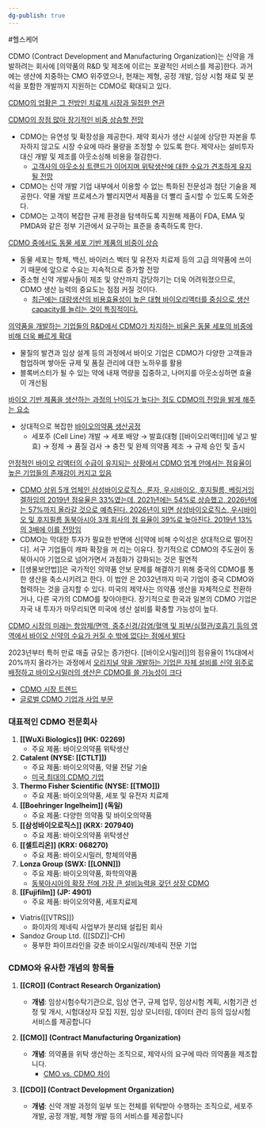 ```yaml
---
dg-publish: true
---
```

#헬스케어 

CDMO (Contract Development and Manufacturing Organization)는 신약을 개발하려는 회사에 [의약품의 R&D 및 제조에 이르는 포괄적인 서비스를 제공]한다. 과거에는 생산에 치중하는 CMO 위주였으나, 현재는 제형, 공정 개발, 임상 시험 재료 및 분석을 포함한 개발까지 지원하는 CDMO로 확대되고 있다.  

[CDMO의 업황은 그 전방인 치료제 시장과 밀접한 연관](9.12_공장의%20진화,%20CDMO의%20가치상승.pdf#page=10&selection=50,0,66,2&color=yellow)

[CDMO의 장점 많아 장기적인 비중 상승할 전망](8.28_바이오시밀러와%20cdmo.pdf#page=19&selection=14,0,28,2&color=yellow)
- CDMO는 유연성 및 확장성을 제공한다. 제약 회사가 생산 시설에 상당한 자본을 투자하지 않고도 시장 수요에 따라 물량을 조정할 수 있도록 한다. 제약사는 설비투자 대신 개발 및 제조를 아웃소싱해 비용을 절감한다.  
	- [고객사의 아웃소싱 트랜드가 이어지며 위탁생산에 대한 수요가 견조하게 유지될 전망](9.12_공장의%20진화,%20CDMO의%20가치상승.pdf#page=11&selection=22,0,41,2&color=yellow)
- CDMO는 신약 개발 기업 내부에서 이용할 수 없는 특화된 전문성과 첨단 기술을 제공한다. 약물 개발 프로세스가 빨리지면서 제품을 더 빨리 출시할 수 있도록 도와준다. 
- CDMO는 고객이 복잡한 규제 환경을 탐색하도록 지원해 제품이 FDA, EMA 및 PMDA와 같은 정부 기관에서 요구하는 표준을 충족하도록 한다.

[CDMO 중에서도 동물 세포 기반 제품의 비중이 상승](8.28_바이오시밀러와%20cdmo.pdf#page=20&selection=56,0,70,2&color=yellow)
- 동물 세포는 항체, 백신, 바이러스 벡터 및 유전자 치료제 등의 고급 의약품에 쓰이기 때문에 앞으로 수요는 지속적으로 증가할 전망
- 중소형 신약 개발사들이 제조 및 양산까지 감당하기는 더욱 어려워졌으므로, CDMO 생산 능력의 중요도는 점점 커질 것이다.
	- [최근에는 대량생산의 비용효율성이 높은 대형 바이오리액터를 중심으로 생산 capacity를 늘리는 것이 특징적이다.](9.12_공장의%20진화,%20CDMO의%20가치상승.pdf#page=14&selection=49,0,76,1&color=yellow)


[의약품을 개발하는 기업들의 R&D에서 CDMO가 차지하는 비율은 동물 세포의 비중에 비해 더욱 빠르게 확대](8.28_바이오시밀러와%20cdmo.pdf#page=20&selection=208,0,239,2&color=yellow)
- 물질의 발견과 임상 설계 등의 과정에서 바이오 기업은 CDMO가 다양한 고객들과 협업하며 쌓아둔 규제 및 품질 관리에 대한 노하우를 활용
- 블록버스터가 될 수 있는 약에 내재 역량을 집중하고, 나머지를 아웃소싱하면 효율이 개선됨

[바이오 기반 제품을 생산하는 과정의 난이도가 높다는 점도 CDMO의 전망을 밝게 해주는 요소](8.28_바이오시밀러와%20cdmo.pdf#page=21&selection=37,0,64,2&color=yellow)

- 상대적으로 복잡한 [바이오의약품 생산공정](8.28_바이오시밀러와%20cdmo.pdf#page=22&selection=17,1,20,4&color=yellow)
	- 세포주 (Cell Line) 개발 → 세포 배양  → 발효(대형 [[바이오리액터]]에 넣고 발효) → 정제 → 품질 검사 → 충전 및 완제 의약품 제조 → 규제 승인 및 출시 

[안정적인 바이오 리액터의 수급이 유지되는 상황에서 CDMO 업계 안에서는 점유율이 높은 기업들의 존재감이 커지고 있음](8.28_바이오시밀러와%20cdmo.pdf#page=26&selection=37,0,65,2&color=yellow)

- [CDMO 상위 5개 업체인 삼성바이오로직스, 론자, 우시바이오, 후지필름, 베링거잉겔하임의 2019년 점유율은 33%였는데, 2021년에는 54%로 상승했고, 2026년에는 57%까지 올라갈 것으로 예측된다. 2026년이 되면 삼성바이오로직스, 우시바이오 및 후지필름 동북아시아 3개 회사의 점 유율이 39%로 높아진다. 2019년 13%의 3배에 이를 전망임](8.28_바이오시밀러와%20cdmo.pdf#page=26&selection=98,0,197,0&color=yellow)
- CDMO는 막대한 투자가 필요한 반면에 신[약에 비해 수익성은 상대적으로 떨어진다]. 서구 기업들이 캐파 확장을 꺼 리는 이유다. 장기적으로 CDMO의 주도권이 동북아시아 기업으로 넘어가면서 과점화가 강화되는 것은 필연적
- [[생물보안법]]은 국가적인 의약품 안보 문제를 해결하기 위해 중국의 CDMO를 통한 생산을 축소시키려고 한다. 이 법안 은 2032년까지 미국 기업이 중국 CDMO와 협력하는 것을 금지할 수 있다. 미국의 제약사는 의약품 생산을 자체적으로 전환하거나, 다른 국가의 CDMO를 찾아야한다. 장기적으로 한국과 일본의 CDMO 기업은 자국 내 투자가 마무리되면 미국에 생산 설비를 확충할 가능성이 높다.

[CDMO 시장의 미래는 항암제/면역, 중추신경/감염/혈액 및 피부/심혈관/호흡기 등의 영역에서 바이오 신약의 수요가 커질 수 밖에 없다는 점에서 밝다](8.28_바이오시밀러와%20cdmo.pdf#page=26&selection=459,0,504,2&color=yellow)

2023년부터 특허 만료 매출 규모는 증가한다. [[바이오시밀러]]의 점유율이 1%대에서 20%까지 올라가는 과정에서 [오리지널 약을 개발하는 기업은 자체 설비를 신약 위주로 배정하고 바이오시밀러의 생산은 CDMO를 쓸 가능성이 크다](8.28_바이오시밀러와%20cdmo.pdf#page=27&selection=362,0,420,2&color=yellow)

- [CDMO 시장 트렌드](8.28_바이오시밀러와%20cdmo.pdf#page=27&selection=453,1,459,3&color=yellow)
- [글로벌 CDMO 기업과 사업 부문](9.12_공장의%20진화,%20CDMO의%20가치상승.pdf#page=11&selection=418,1,427,2&color=yellow)




### 대표적인 CDMO 전문회사

1. **[[WuXi Biologics]] (HK: 02269)**
    - 주요 제품: 바이오의약품 위탁생산
2. **Catalent (NYSE: [[CTLT]])**
    - 주요 제품: 바이오의약품, 약물 전달 기술
    - [미국 최대의 CDMO 기업](8.28_바이오시밀러와%20cdmo.pdf#page=32&selection=22,0,28,2&color=yellow)
3. **Thermo Fisher Scientific (NYSE: [[TMO]])**
    - 주요 제품: 바이오의약품, 세포 및 유전자 치료제
4. **[[Boehringer Ingelheim]] (독일)**
    - 주요 제품: 다양한 의약품 및 바이오의약품
5. **[[삼성바이오로직스]] (KRX: 207940)**
    - 주요 제품: 바이오의약품 위탁생산
6. **[[셀트리온]] (KRX: 068270)**
    - 주요 제품: 바이오시밀러, 항체의약품
7. **Lonza Group (SWX: [[LONN]])**
    - 주요 제품: 바이오의약품, 화학의약품
    - [동북아시아의 확장 전에 가장 큰 설비능력을 갖던 상장 CDMO](8.28_바이오시밀러와%20cdmo.pdf#page=34&selection=21,0,39,4&color=yellow)
8. **[[Fujifilm]] (JP: 4901)**
    - 주요 제품: 바이오의약품, 세포치료제
- Viatris([[VTRS]])
	- 화이자의 제네릭 사업부가 분리돼 설립된 회사
- Sandoz Group Ltd. ([[SDZ]]-CH)
	- 풍부한 파이프라인을 갖춘 바이오시밀러/제네릭 전문 기업

### CDMO와 유사한 개념의 항목들

1. **[[CRO]] (Contract Research Organization)**
    - **개념**: 임상시험수탁기관으로, 임상 연구, 규제 업무, 임상시험 계획, 시험기관 선정 및 개시, 시험대상자 모집 지원, 임상 모니터링, 데이터 관리 등의 임상시험 서비스를 제공합니다
2. **[[CMO]] (Contract Manufacturing Organization)**
    - **개념**: 의약품을 위탁 생산하는 조직으로, 제약사의 요구에 따라 의약품을 제조합니다.
        - [CMO vs. CDMO 차이](8.28_바이오시밀러와%20cdmo.pdf#page=28&selection=279,1,284,3&color=yellow)

3. **[[CDO]] (Contract Development Organization)**
    - **개념**: 신약 개발 과정의 일부 또는 전체를 위탁받아 수행하는 조직으로, 세포주 개발, 공정 개발, 제형 개발 등의 서비스를 제공합니다